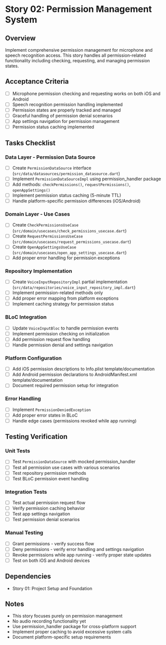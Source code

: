 # Story 02: Permission Management System

## Overview
Implement comprehensive permission management for microphone and speech recognition access. This story handles all permission-related functionality including checking, requesting, and managing permission states.

## Acceptance Criteria
- [ ] Microphone permission checking and requesting works on both iOS and Android
- [ ] Speech recognition permission handling implemented
- [ ] Permission states are properly tracked and managed
- [ ] Graceful handling of permission denial scenarios
- [ ] App settings navigation for permission management
- [ ] Permission status caching implemented

## Tasks Checklist

### Data Layer - Permission Data Source
- [ ] Create `PermissionDataSource` interface (`src/data/datasources/permission_datasource.dart`)
- [ ] Implement `PermissionDataSourceImpl` using permission_handler package
- [ ] Add methods: `checkPermissions()`, `requestPermissions()`, `openAppSettings()`
- [ ] Implement permission status caching (5-minute TTL)
- [ ] Handle platform-specific permission differences (iOS/Android)

### Domain Layer - Use Cases
- [ ] Create `CheckPermissionsUseCase` (`src/domain/usecases/check_permissions_usecase.dart`)
- [ ] Create `RequestPermissionsUseCase` (`src/domain/usecases/request_permissions_usecase.dart`)
- [ ] Create `OpenAppSettingsUseCase` (`src/domain/usecases/open_app_settings_usecase.dart`)
- [ ] Add proper error handling for permission exceptions

### Repository Implementation
- [ ] Create `VoiceInputRepositoryImpl` partial implementation (`src/data/repositories/voice_input_repository_impl.dart`)
- [ ] Implement permission-related methods only
- [ ] Add proper error mapping from platform exceptions
- [ ] Implement caching strategy for permission status

### BLoC Integration
- [ ] Update `VoiceInputBloc` to handle permission events
- [ ] Implement permission checking on initialization
- [ ] Add permission request flow handling
- [ ] Handle permission denial and settings navigation

### Platform Configuration
- [ ] Add iOS permission descriptions to Info.plist template/documentation
- [ ] Add Android permission declarations to AndroidManifest.xml template/documentation
- [ ] Document required permission setup for integration

### Error Handling
- [ ] Implement `PermissionDeniedException`
- [ ] Add proper error states in BLoC
- [ ] Handle edge cases (permissions revoked while app running)

## Testing Verification

### Unit Tests
- [ ] Test `PermissionDataSource` with mocked permission_handler
- [ ] Test all permission use cases with various scenarios
- [ ] Test repository permission methods
- [ ] Test BLoC permission event handling

### Integration Tests
- [ ] Test actual permission request flow
- [ ] Verify permission caching behavior
- [ ] Test app settings navigation
- [ ] Test permission denial scenarios

### Manual Testing
- [ ] Grant permissions - verify success flow
- [ ] Deny permissions - verify error handling and settings navigation
- [ ] Revoke permissions while app running - verify proper state updates
- [ ] Test on both iOS and Android devices

## Dependencies
- Story 01: Project Setup and Foundation

## Notes
- This story focuses purely on permission management
- No audio recording functionality yet
- Use permission_handler package for cross-platform support
- Implement proper caching to avoid excessive system calls
- Document platform-specific setup requirements
